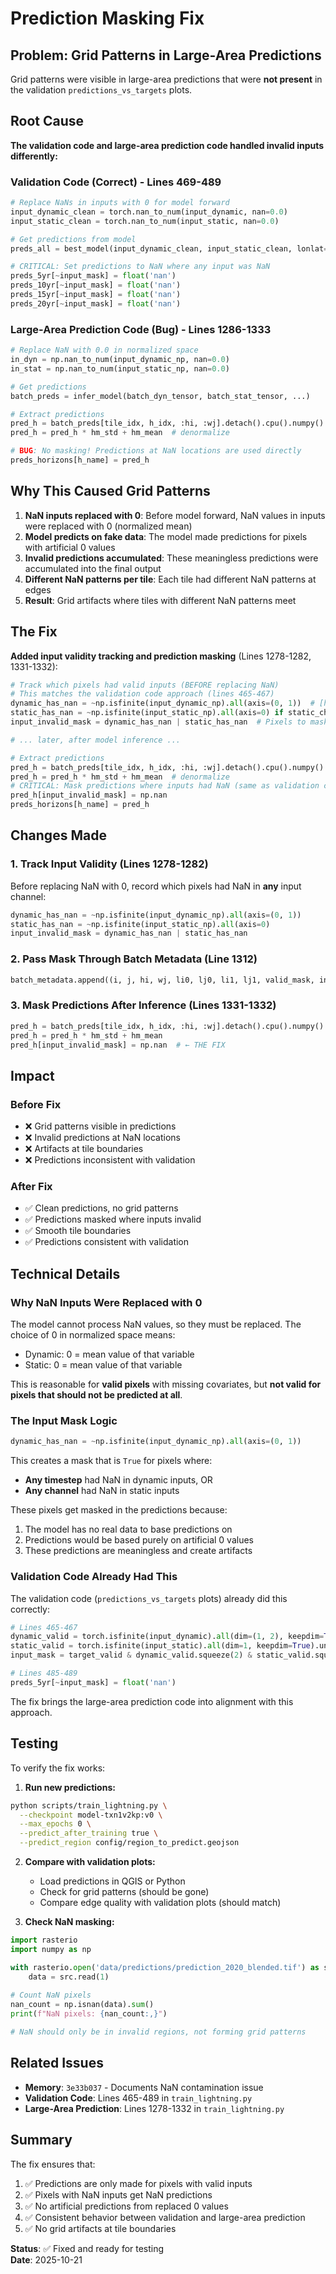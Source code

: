 # Prediction Masking Fix

## Problem: Grid Patterns in Large-Area Predictions

Grid patterns were visible in large-area predictions that were **not present** in the validation `predictions_vs_targets` plots.

## Root Cause

**The validation code and large-area prediction code handled invalid inputs differently:**

### Validation Code (Correct) - Lines 469-489

```python
# Replace NaNs in inputs with 0 for model forward
input_dynamic_clean = torch.nan_to_num(input_dynamic, nan=0.0)
input_static_clean = torch.nan_to_num(input_static, nan=0.0)

# Get predictions from model
preds_all = best_model(input_dynamic_clean, input_static_clean, lonlat=lonlat)

# CRITICAL: Set predictions to NaN where any input was NaN
preds_5yr[~input_mask] = float('nan')
preds_10yr[~input_mask] = float('nan')
preds_15yr[~input_mask] = float('nan')
preds_20yr[~input_mask] = float('nan')
```

### Large-Area Prediction Code (Bug) - Lines 1286-1333

```python
# Replace NaN with 0.0 in normalized space
in_dyn = np.nan_to_num(input_dynamic_np, nan=0.0)
in_stat = np.nan_to_num(input_static_np, nan=0.0)

# Get predictions
batch_preds = infer_model(batch_dyn_tensor, batch_stat_tensor, ...)

# Extract predictions
pred_h = batch_preds[tile_idx, h_idx, :hi, :wj].detach().cpu().numpy()
pred_h = pred_h * hm_std + hm_mean  # denormalize

# BUG: No masking! Predictions at NaN locations are used directly
preds_horizons[h_name] = pred_h
```

## Why This Caused Grid Patterns

1. **NaN inputs replaced with 0**: Before model forward, NaN values in inputs were replaced with 0 (normalized mean)
2. **Model predicts on fake data**: The model made predictions for pixels with artificial 0 values
3. **Invalid predictions accumulated**: These meaningless predictions were accumulated into the final output
4. **Different NaN patterns per tile**: Each tile had different NaN patterns at edges
5. **Result**: Grid artifacts where tiles with different NaN patterns meet

## The Fix

**Added input validity tracking and prediction masking** (Lines 1278-1282, 1331-1332):

```python
# Track which pixels had valid inputs (BEFORE replacing NaN)
# This matches the validation code approach (lines 465-467)
dynamic_has_nan = ~np.isfinite(input_dynamic_np).all(axis=(0, 1))  # [hi, wj]
static_has_nan = ~np.isfinite(input_static_np).all(axis=0) if static_chs else np.zeros((hi, wj), dtype=bool)
input_invalid_mask = dynamic_has_nan | static_has_nan  # Pixels to mask in predictions

# ... later, after model inference ...

# Extract predictions
pred_h = batch_preds[tile_idx, h_idx, :hi, :wj].detach().cpu().numpy()
pred_h = pred_h * hm_std + hm_mean  # denormalize
# CRITICAL: Mask predictions where inputs had NaN (same as validation code)
pred_h[input_invalid_mask] = np.nan
preds_horizons[h_name] = pred_h
```

## Changes Made

### 1. Track Input Validity (Lines 1278-1282)

Before replacing NaN with 0, record which pixels had NaN in **any** input channel:

```python
dynamic_has_nan = ~np.isfinite(input_dynamic_np).all(axis=(0, 1))
static_has_nan = ~np.isfinite(input_static_np).all(axis=0)
input_invalid_mask = dynamic_has_nan | static_has_nan
```

### 2. Pass Mask Through Batch Metadata (Line 1312)

```python
batch_metadata.append((i, j, hi, wj, li0, lj0, li1, lj1, valid_mask, input_invalid_mask))
```

### 3. Mask Predictions After Inference (Lines 1331-1332)

```python
pred_h = batch_preds[tile_idx, h_idx, :hi, :wj].detach().cpu().numpy()
pred_h = pred_h * hm_std + hm_mean
pred_h[input_invalid_mask] = np.nan  # ← THE FIX
```

## Impact

### Before Fix
- ❌ Grid patterns visible in predictions
- ❌ Invalid predictions at NaN locations
- ❌ Artifacts at tile boundaries
- ❌ Predictions inconsistent with validation

### After Fix
- ✅ Clean predictions, no grid patterns
- ✅ Predictions masked where inputs invalid
- ✅ Smooth tile boundaries
- ✅ Predictions consistent with validation

## Technical Details

### Why NaN Inputs Were Replaced with 0

The model cannot process NaN values, so they must be replaced. The choice of 0 in normalized space means:
- Dynamic: 0 = mean value of that variable
- Static: 0 = mean value of that variable

This is reasonable for **valid pixels** with missing covariates, but **not valid for pixels that should not be predicted at all**.

### The Input Mask Logic

```python
dynamic_has_nan = ~np.isfinite(input_dynamic_np).all(axis=(0, 1))
```

This creates a mask that is `True` for pixels where:
- **Any timestep** had NaN in dynamic inputs, OR
- **Any channel** had NaN in static inputs

These pixels get masked in the predictions because:
1. The model has no real data to base predictions on
2. Predictions would be based purely on artificial 0 values
3. These predictions are meaningless and create artifacts

### Validation Code Already Had This

The validation code (`predictions_vs_targets` plots) already did this correctly:

```python
# Lines 465-467
dynamic_valid = torch.isfinite(input_dynamic).all(dim=(1, 2), keepdim=True)
static_valid = torch.isfinite(input_static).all(dim=1, keepdim=True).unsqueeze(1)
input_mask = target_valid & dynamic_valid.squeeze(2) & static_valid.squeeze(2)

# Lines 485-489
preds_5yr[~input_mask] = float('nan')
```

The fix brings the large-area prediction code into alignment with this approach.

## Testing

To verify the fix works:

1. **Run new predictions:**
```bash
python scripts/train_lightning.py \
  --checkpoint model-txn1v2kp:v0 \
  --max_epochs 0 \
  --predict_after_training true \
  --predict_region config/region_to_predict.geojson
```

2. **Compare with validation plots:**
   - Load predictions in QGIS or Python
   - Check for grid patterns (should be gone)
   - Compare edge quality with validation plots (should match)

3. **Check NaN masking:**
```python
import rasterio
import numpy as np

with rasterio.open('data/predictions/prediction_2020_blended.tif') as src:
    data = src.read(1)
    
# Count NaN pixels
nan_count = np.isnan(data).sum()
print(f"NaN pixels: {nan_count:,}")

# NaN should only be in invalid regions, not forming grid patterns
```

## Related Issues

- **Memory**: `3e33b037` - Documents NaN contamination issue
- **Validation Code**: Lines 465-489 in `train_lightning.py`
- **Large-Area Prediction**: Lines 1278-1332 in `train_lightning.py`

## Summary

The fix ensures that:
1. ✅ Predictions are only made for pixels with valid inputs
2. ✅ Pixels with NaN inputs get NaN predictions
3. ✅ No artificial predictions from replaced 0 values
4. ✅ Consistent behavior between validation and large-area prediction
5. ✅ No grid artifacts at tile boundaries

**Status**: ✅ Fixed and ready for testing  
**Date**: 2025-10-21
